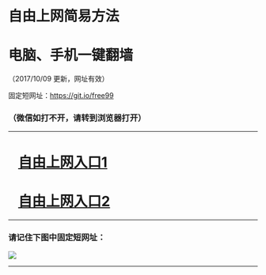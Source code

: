 ﻿# 自由上网简易方法

# 电脑、手机一键翻墙

（2017/10/09 更新，网址有效）

固定短网址：https://git.io/free99

### （微信如打不开，请转到浏览器打开）


***





# &nbsp;&nbsp; <a href="http://ft2048225252.fwq-tz-1001.info/fwqtz01.html?t=10090016005 " target="_blank">自由上网入口1</a>
# &nbsp;&nbsp; <a href="http://ft1364210532.fwq-tz-1002.info/fwqtz02.html?t=10090019849 " target="_blank">自由上网入口2</a>
***

### 请记住下图中固定短网址：

<img src="https://s3-us-west-2.amazonaws.com/fwq-1001/yjfq-20170905okok.png" /> 


***

